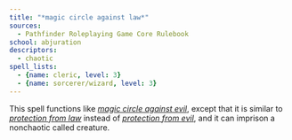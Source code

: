 ```yaml
---
title: "*magic circle against law*"
sources:
  - Pathfinder Roleplaying Game Core Rulebook
school: abjuration
descriptors:
  - chaotic
spell_lists:
  - {name: cleric, level: 3}
  - {name: sorcerer/wizard, level: 3}
---
```


This spell functions like [*magic circle against evil*](/spells/magic-circle-against-evil/), except that it is similar to [*protection from law*](/spells/protection-from-law/) instead of [*protection from evil*](/spells/protection-from-evil/), and it can imprison a nonchaotic called creature.

